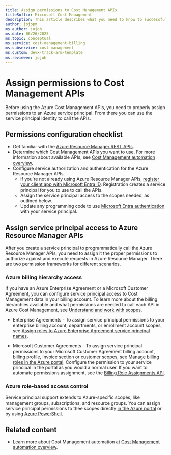 ```yaml
---
title: Assign permissions to Cost Management APIs
titleSuffix: Microsoft Cost Management
description: This article describes what you need to know to successfully assign permissions to an Azure service principal.
author: jojopm
ms.author: jojoh
ms.date: 06/26/2025
ms.topic: conceptual
ms.service: cost-management-billing
ms.subservice: cost-management
ms.custom: devx-track-arm-template
ms.reviewer: jojoh
---
```


# Assign permissions to Cost Management APIs

Before using the Azure Cost Management APIs, you need to properly assign permissions to an Azure service principal. From there you can use the service principal identity to call the APIs.

## Permissions configuration checklist

- Get familiar with the [Azure Resource Manager REST APIs](/rest/api/azure).
- Determine which Cost Management APIs you want to use. For more information about available APIs, see [Cost Management automation overview](automation-overview.md).
- Configure service authorization and authentication for the Azure Resource Manager APIs.
    - If you're not already using Azure Resource Manager APIs, [register your client app with Microsoft Entra ID](/rest/api/azure/#register-your-client-application-with-azure-ad). Registration creates a service principal for you to use to call the APIs.
    - Assign the service principal access to the scopes needed, as outlined below.
    - Update any programming code to use [Microsoft Entra authentication](/rest/api/azure/#create-the-request) with your service principal.

## Assign service principal access to Azure Resource Manager APIs

After you create a service principal to programmatically call the Azure Resource Manager APIs, you need to assign it the proper permissions to authorize against and execute requests in Azure Resource Manager. There are two permission frameworks for different scenarios.

### Azure billing hierarchy access

If you have an Azure Enterprise Agreement or a Microsoft Customer Agreement, you can configure service principal access to Cost Management data in your billing account. To learn more about the billing hierarchies available and what permissions are needed to call each API in Azure Cost Management, see [Understand and work with scopes](../costs/understand-work-scopes.md).

- Enterprise Agreements - To assign service principal permissions to your enterprise billing account, departments, or enrollment account scopes, see [Assign roles to Azure Enterprise Agreement service principal names](../manage/assign-roles-azure-service-principals.md).

- Microsoft Customer Agreements - To assign service principal permissions to your Microsoft Customer Agreement billing account, billing profile, invoice section or customer scopes, see [Manage billing roles in the Azure portal](../manage/understand-mca-roles.md#manage-billing-roles-in-the-azure-portal). Configure the permission to your service principal in the portal as you would a normal user. If you want to automate permissions assignment, see the [Billing Role Assignments API](/rest/api/billing/2020-05-01/billing-role-assignments).

### Azure role-based access control

Service principal support extends to Azure-specific scopes, like management groups, subscriptions, and resource groups. You can assign service principal permissions to thee scopes directly [in the Azure portal](../../active-directory/develop/howto-create-service-principal-portal.md#assign-a-role-to-the-application) or by using [Azure PowerShell](../../active-directory/develop/howto-authenticate-service-principal-powershell.md#assign-the-application-to-a-role).

## Related content

- Learn more about Cost Management automation at [Cost Management automation overview](automation-overview.md).
